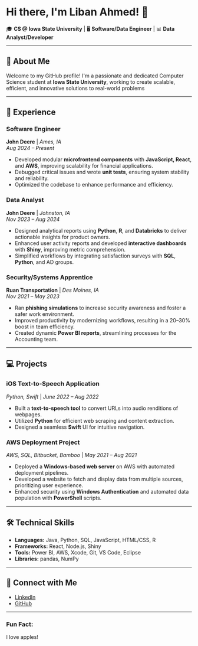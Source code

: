 <!--
**Liban-Ahmed/Liban-Ahmed** is a ✨ _special_ ✨ repository because its `README.md` (this file) appears on your GitHub profile.

Here are some ideas to get you started:

- 🔭 I’m currently working on ...
- 🌱 I’m currently learning ...
- 👯 I’m looking to collaborate on ...
- 🤔 I’m looking for help with ...
- 💬 Ask me about ...
- 📫 How to reach me: ...
- 😄 Pronouns: ...
- ⚡ Fun fact: ...
-->
# Hi there, I'm Liban Ahmed! 👋

🎓 **CS @ Iowa State University** | 🖥️ **Software/Data Engineer** | 📊 **Data Analyst/Developer**

---

## 🌟 About Me
Welcome to my GitHub profile! I'm a passionate and dedicated Computer Science student at **Iowa State University**, working to create scalable, efficient, and innovative solutions to real-world problems

---

## 💼 Experience

### **Software Engineer**  
**John Deere** | *Ames, IA*  
*Aug 2024 – Present*  
- Developed modular **microfrontend components** with **JavaScript, React**, and **AWS**, improving scalability for financial applications.
- Debugged critical issues and wrote **unit tests**, ensuring system stability and reliability.
- Optimized the codebase to enhance performance and efficiency.

### **Data Analyst**  
**John Deere** | *Johnston, IA*  
*Nov 2023 – Aug 2024*  
- Designed analytical reports using **Python**, **R**, and **Databricks** to deliver actionable insights for product owners.  
- Enhanced user activity reports and developed **interactive dashboards** with **Shiny**, improving metric comprehension.  
- Simplified workflows by integrating satisfaction surveys with **SQL**, **Python**, and AD groups.

### **Security/Systems Apprentice**  
**Ruan Transportation** | *Des Moines, IA*  
*Nov 2021 – May 2023*  
- Ran **phishing simulations** to increase security awareness and foster a safer work environment.  
- Improved productivity by modernizing workflows, resulting in a 20–30% boost in team efficiency.  
- Created dynamic **Power BI reports**, streamlining processes for the Accounting team.

---

## 💻 Projects

### **iOS Text-to-Speech Application**  
*Python, Swift* | *June 2022 – Aug 2022*  
- Built a **text-to-speech tool** to convert URLs into audio renditions of webpages.  
- Utilized **Python** for efficient web scraping and content extraction.  
- Designed a seamless **Swift** UI for intuitive navigation.

### **AWS Deployment Project**  
*AWS, SQL, Bitbucket, Bamboo* | *May 2021 – Aug 2021*  
- Deployed a **Windows-based web server** on AWS with automated deployment pipelines.  
- Developed a website to fetch and display data from multiple sources, prioritizing user experience.  
- Enhanced security using **Windows Authentication** and automated data population with **PowerShell** scripts.

---

## 🛠️ Technical Skills
- **Languages:** Java, Python, SQL, JavaScript, HTML/CSS, R  
- **Frameworks:** React, Node.js, Shiny  
- **Tools:** Power BI, AWS, Xcode, Git, VS Code, Eclipse  
- **Libraries:** pandas, NumPy  

---

## 📌 Connect with Me
- [LinkedIn](https://www.linkedin.com/in/libanmahmed/)  
- [GitHub](https://github.com/liban-ahmed)  

---

### Fun Fact:
I love apples!

